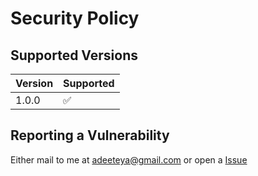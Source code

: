 # Security Policy

## Supported Versions

| Version | Supported          |
|---------|--------------------|
| 1.0.0   | :white_check_mark: |

## Reporting a Vulnerability

Either mail to me at adeeteya@gmail.com or open a [Issue](https://www.github.com/Awake-AlarmApp/issues)

